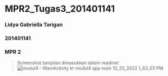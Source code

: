 # MPR2_Tugas3_201401141
### Lidya Gabriella Tarigan
### 201401141
### MPR 2


> Screenshot tampilan dimasukkan dalam readme!
> ![modul4 – MainActivity kt  modul4 app main  10_20_2022 1_43_03 PM](https://user-images.githubusercontent.com/86070778/197373243-0d944d02-eb1f-4830-be25-28e6f0e6dc02.png)
